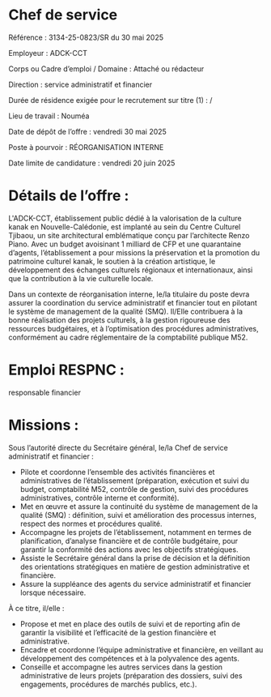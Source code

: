 # Chef de service

Référence : 3134-25-0823/SR du 30 mai 2025

Employeur : ADCK-CCT

Corps ou Cadre d’emploi / Domaine : Attaché ou rédacteur

Direction : service administratif et financier

Durée de résidence exigée pour le recrutement sur titre (1) : /

Lieu de travail : Nouméa

Date de dépôt de l’offre : vendredi 30 mai 2025

Poste à pourvoir : RÉORGANISATION INTERNE

Date limite de candidature : vendredi 20 juin 2025

# Détails de l’offre :

L'ADCK-CCT, établissement public dédié à la valorisation de la culture kanak en Nouvelle-Calédonie, est implanté au sein du Centre Culturel Tjibaou, un site architectural emblématique conçu par l’architecte Renzo Piano. Avec un budget avoisinant 1 milliard de CFP et une quarantaine d’agents, l’établissement a pour missions la préservation et la promotion du patrimoine culturel kanak, le soutien à la création artistique, le développement des échanges culturels régionaux et internationaux, ainsi que la contribution à la vie culturelle locale.

Dans un contexte de réorganisation interne, le/la titulaire du poste devra assurer la coordination du service administratif et financier tout en pilotant le système de management de la qualité (SMQ). Il/Elle contribuera à la bonne réalisation des projets culturels, à la gestion rigoureuse des ressources budgétaires, et à l’optimisation des procédures administratives, conformément au cadre réglementaire de la comptabilité publique M52.

# Emploi RESPNC :

responsable financier

# Missions :

Sous l’autorité directe du Secrétaire général, le/la Chef de service administratif et financier :

- Pilote et coordonne l’ensemble des activités financières et administratives de l’établissement (préparation, exécution et suivi du budget, comptabilité M52, contrôle de gestion, suivi des procédures administratives, contrôle interne et conformité).
- Met en œuvre et assure la continuité du système de management de la qualité (SMQ) : définition, suivi et amélioration des processus internes, respect des normes et procédures qualité.
- Accompagne les projets de l’établissement, notamment en termes de planification, d’analyse financière et de contrôle budgétaire, pour garantir la conformité des actions avec les objectifs stratégiques.
- Assiste le Secrétaire général dans la prise de décision et la définition des orientations stratégiques en matière de gestion administrative et financière.
- Assure la suppléance des agents du service administratif et financier lorsque nécessaire.

À ce titre, il/elle :

- Propose et met en place des outils de suivi et de reporting afin de garantir la visibilité et l’efficacité de la gestion financière et administrative.
- Encadre et coordonne l’équipe administrative et financière, en veillant au développement des compétences et à la polyvalence des agents.
- Conseille et accompagne les autres services dans la gestion administrative de leurs projets (préparation des dossiers, suivi des engagements, procédures de marchés publics, etc.).